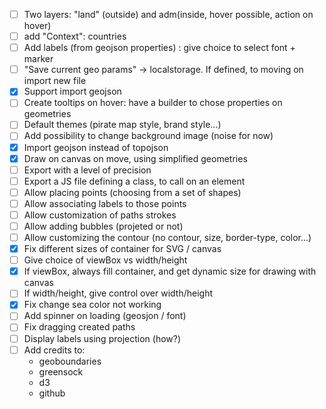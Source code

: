 - [ ] Two layers: "land" (outside) and adm(inside, hover possible, action on hover)
- [ ] add "Context": countries
- [ ] Add labels (from geojson properties) : give choice to select font + marker
- [ ] "Save current geo params" -> localstorage. If defined, to moving on import new file
- [x] Support import geojson
- [ ] Create tooltips on hover: have a builder to chose properties on geometries
- [ ] Default themes (pirate map style, brand style...)
- [ ] Add possibility to change background image (noise for now)
- [x] Import geojson instead of topojson
- [x] Draw on canvas on move, using simplified geometries
- [ ] Export with a level of precision
- [ ] Export a JS file defining a class, to call on an element
- [ ] Allow placing points (choosing from a set of shapes)
- [ ] Allow associating labels to those points
- [ ] Allow customization of paths strokes
- [ ] Allow adding bubbles (projeted or not)
- [ ] Allow customizing the contour (no contour, size, border-type, color...)
- [x] Fix different sizes of container for SVG / canvas
- [ ] Give choice of viewBox vs width/height
- [x] If viewBox, always fill container, and get dynamic size for drawing with canvas
- [ ] If width/height, give control over width/height
- [x] Fix change sea color not working
- [ ] Add spinner on loading (geosjon / font)
- [ ] Fix dragging created paths
- [ ] Display labels using projection (how?)
- [ ] Add credits to:
    - geoboundaries
    - greensock
    - d3
    - github

 